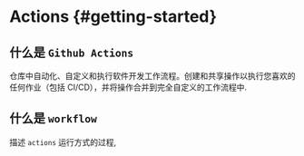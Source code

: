 # Actions {#getting-started}

## 什么是 `Github Actions`
仓库中自动化、自定义和执行软件开发工作流程。创建和共享操作以执行您喜欢的任何作业（包括 CI/CD），并将操作合并到完全自定义的工作流程中.

## 什么是 `workflow`
描述 `actions` 运行方式的过程,
